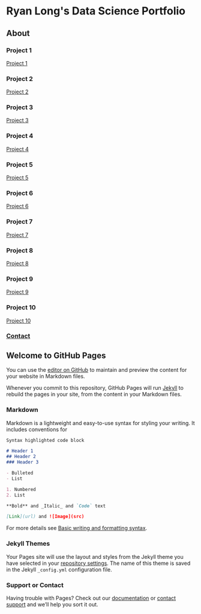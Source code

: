 # Ryan Long's Data Science Portfolio
## About


### Project 1
[Project 1](https://github.com/rplong402/portfolio/tree/main/Ref_01)

### Project 2
[Project 2](https://github.com/rplong402/portfolio/tree/main/Ref_02)

### Project 3
[Project 3](https://github.com/rplong402/portfolio/tree/main/Ref_03)

### Project 4
[Project 4](https://github.com/rplong402/portfolio/tree/main/Ref_04)

### Project 5
[Project 5](https://github.com/rplong402/portfolio/tree/main/Ref_05)

### Project 6
[Project 6](https://github.com/rplong402/portfolio/tree/main/Ref_06)

### Project 7
[Project 7](https://github.com/rplong402/portfolio/tree/main/Ref_07)

### Project 8
[Project 8](https://github.com/rplong402/portfolio/tree/main/Ref_08)

### Project 9
[Project 9](https://github.com/rplong402/portfolio/tree/main/Ref_09)

### Project 10
[Project 10](https://github.com/rplong402/portfolio/tree/main/Ref_10)

### [Contact](mailto:rlong@my365.bellevue.edu)


## Welcome to GitHub Pages

You can use the [editor on GitHub](https://github.com/rplong402/portfolio/edit/main/README.md) to maintain and preview the content for your website in Markdown files.

Whenever you commit to this repository, GitHub Pages will run [Jekyll](https://jekyllrb.com/) to rebuild the pages in your site, from the content in your Markdown files.

### Markdown

Markdown is a lightweight and easy-to-use syntax for styling your writing. It includes conventions for

```markdown
Syntax highlighted code block

# Header 1
## Header 2
### Header 3

- Bulleted
- List

1. Numbered
2. List

**Bold** and _Italic_ and `Code` text

[Link](url) and ![Image](src)
```

For more details see [Basic writing and formatting syntax](https://docs.github.com/en/github/writing-on-github/getting-started-with-writing-and-formatting-on-github/basic-writing-and-formatting-syntax).

### Jekyll Themes

Your Pages site will use the layout and styles from the Jekyll theme you have selected in your [repository settings](https://github.com/rplong402/portfolio/settings/pages). The name of this theme is saved in the Jekyll `_config.yml` configuration file.

### Support or Contact

Having trouble with Pages? Check out our [documentation](https://docs.github.com/categories/github-pages-basics/) or [contact support](https://support.github.com/contact) and we’ll help you sort it out.
